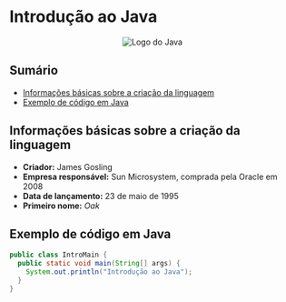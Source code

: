 # Introdução ao Java

<p align="center">
  <img src="https://rosamarfil.es/tutoriales/wp-content/uploads/2019/08/java-logo-png.png" alt="Logo do Java"/>
</p>

## Sumário
  - [Informações básicas sobre a criação da linguagem](#informações-básicas-sobre-a-criação-da-linguagem)
  - [Exemplo de código em Java](#exemplo-de-código-em-java)

## Informações básicas sobre a criação da linguagem
  - **Criador:** James Gosling
  - **Empresa responsável:** Sun Microsystem, comprada pela Oracle em 2008
  - **Data de lançamento:** 23 de maio de 1995
  - **Primeiro nome:** *Oak*

## Exemplo de código em Java
```java
public class IntroMain {
  public static void main(String[] args) {
    System.out.println("Introdução ao Java");
  }
}
```
